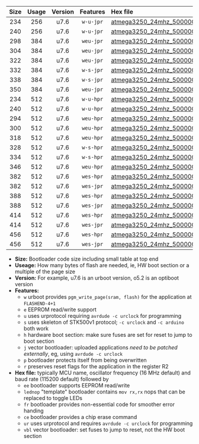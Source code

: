 |Size|Usage|Version|Features|Hex file|
|:-:|:-:|:-:|:-:|:--|
|234|256|u7.6|`w-u-jpr`|[atmega3250_24mhz_500000bps_ur_vbl.hex](https://raw.githubusercontent.com/stefanrueger/urboot/main//atmega3250_24mhz_500000bps_ur_vbl.hex)|
|240|256|u7.6|`w-u-jpr`|[atmega3250_24mhz_500000bps_lednop_ur_vbl.hex](https://raw.githubusercontent.com/stefanrueger/urboot/main//atmega3250_24mhz_500000bps_lednop_ur_vbl.hex)|
|298|384|u7.6|`weu-jpr`|[atmega3250_24mhz_500000bps_ee_ur_vbl.hex](https://raw.githubusercontent.com/stefanrueger/urboot/main//atmega3250_24mhz_500000bps_ee_ur_vbl.hex)|
|304|384|u7.6|`weu-jpr`|[atmega3250_24mhz_500000bps_ee_lednop_ur_vbl.hex](https://raw.githubusercontent.com/stefanrueger/urboot/main//atmega3250_24mhz_500000bps_ee_lednop_ur_vbl.hex)|
|322|384|u7.6|`weu-jpr`|[atmega3250_24mhz_500000bps_ee_lednop_fr_ur_vbl.hex](https://raw.githubusercontent.com/stefanrueger/urboot/main//atmega3250_24mhz_500000bps_ee_lednop_fr_ur_vbl.hex)|
|332|384|u7.6|`w-s-jpr`|[atmega3250_24mhz_500000bps_vbl.hex](https://raw.githubusercontent.com/stefanrueger/urboot/main//atmega3250_24mhz_500000bps_vbl.hex)|
|338|384|u7.6|`w-s-jpr`|[atmega3250_24mhz_500000bps_lednop_vbl.hex](https://raw.githubusercontent.com/stefanrueger/urboot/main//atmega3250_24mhz_500000bps_lednop_vbl.hex)|
|350|384|u7.6|`weu-jpr`|[atmega3250_24mhz_500000bps_ee_lednop_fr_ce_ur_vbl.hex](https://raw.githubusercontent.com/stefanrueger/urboot/main//atmega3250_24mhz_500000bps_ee_lednop_fr_ce_ur_vbl.hex)|
|234|512|u7.6|`w-u-hpr`|[atmega3250_24mhz_500000bps_ur.hex](https://raw.githubusercontent.com/stefanrueger/urboot/main//atmega3250_24mhz_500000bps_ur.hex)|
|240|512|u7.6|`w-u-hpr`|[atmega3250_24mhz_500000bps_lednop_ur.hex](https://raw.githubusercontent.com/stefanrueger/urboot/main//atmega3250_24mhz_500000bps_lednop_ur.hex)|
|294|512|u7.6|`weu-hpr`|[atmega3250_24mhz_500000bps_ee_ur.hex](https://raw.githubusercontent.com/stefanrueger/urboot/main//atmega3250_24mhz_500000bps_ee_ur.hex)|
|300|512|u7.6|`weu-hpr`|[atmega3250_24mhz_500000bps_ee_lednop_ur.hex](https://raw.githubusercontent.com/stefanrueger/urboot/main//atmega3250_24mhz_500000bps_ee_lednop_ur.hex)|
|318|512|u7.6|`weu-hpr`|[atmega3250_24mhz_500000bps_ee_lednop_fr_ur.hex](https://raw.githubusercontent.com/stefanrueger/urboot/main//atmega3250_24mhz_500000bps_ee_lednop_fr_ur.hex)|
|328|512|u7.6|`w-s-hpr`|[atmega3250_24mhz_500000bps.hex](https://raw.githubusercontent.com/stefanrueger/urboot/main//atmega3250_24mhz_500000bps.hex)|
|334|512|u7.6|`w-s-hpr`|[atmega3250_24mhz_500000bps_lednop.hex](https://raw.githubusercontent.com/stefanrueger/urboot/main//atmega3250_24mhz_500000bps_lednop.hex)|
|346|512|u7.6|`weu-hpr`|[atmega3250_24mhz_500000bps_ee_lednop_fr_ce_ur.hex](https://raw.githubusercontent.com/stefanrueger/urboot/main//atmega3250_24mhz_500000bps_ee_lednop_fr_ce_ur.hex)|
|382|512|u7.6|`wes-hpr`|[atmega3250_24mhz_500000bps_ee.hex](https://raw.githubusercontent.com/stefanrueger/urboot/main//atmega3250_24mhz_500000bps_ee.hex)|
|382|512|u7.6|`wes-jpr`|[atmega3250_24mhz_500000bps_ee_vbl.hex](https://raw.githubusercontent.com/stefanrueger/urboot/main//atmega3250_24mhz_500000bps_ee_vbl.hex)|
|388|512|u7.6|`wes-hpr`|[atmega3250_24mhz_500000bps_ee_lednop.hex](https://raw.githubusercontent.com/stefanrueger/urboot/main//atmega3250_24mhz_500000bps_ee_lednop.hex)|
|388|512|u7.6|`wes-jpr`|[atmega3250_24mhz_500000bps_ee_lednop_vbl.hex](https://raw.githubusercontent.com/stefanrueger/urboot/main//atmega3250_24mhz_500000bps_ee_lednop_vbl.hex)|
|414|512|u7.6|`wes-hpr`|[atmega3250_24mhz_500000bps_ee_lednop_fr.hex](https://raw.githubusercontent.com/stefanrueger/urboot/main//atmega3250_24mhz_500000bps_ee_lednop_fr.hex)|
|414|512|u7.6|`wes-jpr`|[atmega3250_24mhz_500000bps_ee_lednop_fr_vbl.hex](https://raw.githubusercontent.com/stefanrueger/urboot/main//atmega3250_24mhz_500000bps_ee_lednop_fr_vbl.hex)|
|456|512|u7.6|`wes-hpr`|[atmega3250_24mhz_500000bps_ee_lednop_fr_ce.hex](https://raw.githubusercontent.com/stefanrueger/urboot/main//atmega3250_24mhz_500000bps_ee_lednop_fr_ce.hex)|
|456|512|u7.6|`wes-jpr`|[atmega3250_24mhz_500000bps_ee_lednop_fr_ce_vbl.hex](https://raw.githubusercontent.com/stefanrueger/urboot/main//atmega3250_24mhz_500000bps_ee_lednop_fr_ce_vbl.hex)|

- **Size:** Bootloader code size including small table at top end
- **Useage:** How many bytes of flash are needed, ie, HW boot section or a multiple of the page size
- **Version:** For example, u7.6 is an urboot version, o5.2 is an optiboot version
- **Features:**
  + `w` urboot provides `pgm_write_page(sram, flash)` for the application at `FLASHEND-4+1`
  + `e` EEPROM read/write support
  + `u` uses urprotocol requiring `avrdude -c urclock` for programming
  + `s` uses skeleton of STK500v1 protocol; `-c urclock` and `-c arduino` both work
  + `h` hardware boot section: make sure fuses are set for reset to jump to boot section
  + `j` vector bootloader: uploaded applications *need to be patched externally*, eg, using `avrdude -c urclock`
  + `p` bootloader protects itself from being overwritten
  + `r` preserves reset flags for the application in the register R2
- **Hex file:** typically MCU name, oscillator frequency (16 MHz default) and baud rate (115200 default) followed by
  + `ee` bootloader supports EEPROM read/write
  + `lednop` "template" bootloader contains `mov rx,rx` nops that can be replaced to toggle LEDs
  + `fr` bootloader provides non-essential code for smoother error handing
  + `ce` bootloader provides a chip erase command
  + `ur` uses urprotocol and requires `avrdude -c urclock` for programming
  + `vbl` vector bootloader: set fuses to jump to reset, not the HW boot section
